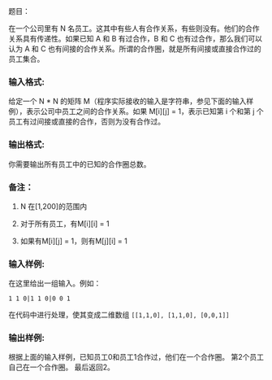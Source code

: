 题目：

在一个公司里有 N 名员工。这其中有些人有合作关系，有些则没有。他们的合作关系具有传递性。如果已知 A 和 B 有过合作，B 和 C 也有过合作，那么我们可以认为 A 和 C 也有间接的合作关系。所谓的合作圈，就是所有间接或直接合作过的员工集合。

### **输入格式:**

给定一个 N * N 的矩阵 M（程序实际接收的输入是字符串，参见下面的输入样例），表示公司中员工之间的合作关系。如果 M[i][j] = 1，表示已知第 i 个和第 j 个员工有过间接或直接的合作，否则为没有合作过。

### **输出格式:**

你需要输出所有员工中的已知的合作圈总数。

### **备注：**

1. N 在[1,200]的范围内
    
2. 对于所有员工，有M[i][i] = 1
    
3. 如果有M[i][j] = 1，则有M[j][i] = 1
    

### **输入样例:**

在这里给出一组输入。例如：

```in
1 1 0|1 1 0|0 0 1
```

在代码中进行处理，使其变成二维数组 `[[1,1,0], [1,1,0], [0,0,1]]`

### **输出样例:**

根据上面的输入样例，已知员工0和员工1合作过，他们在一个合作圈。 第2个员工自己在一个合作圈。 最后返回2。


